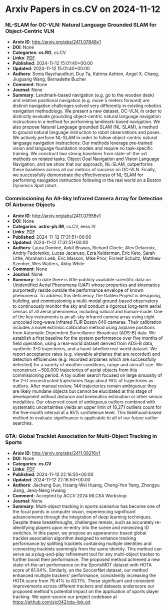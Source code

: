 # Arxiv Papers in cs.CV on 2024-11-12
### NL-SLAM for OC-VLN: Natural Language Grounded SLAM for Object-Centric VLN
- **Arxiv ID**: http://arxiv.org/abs/2411.07848v1
- **DOI**: None
- **Categories**: **cs.RO**, cs.CV
- **Links**: [PDF](http://arxiv.org/pdf/2411.07848v1)
- **Published**: 2024-11-12 15:01:40+00:00
- **Updated**: 2024-11-12 15:01:40+00:00
- **Authors**: Sonia Raychaudhuri, Duy Ta, Katrina Ashton, Angel X. Chang, Jiuguang Wang, Bernadette Bucher
- **Comment**: None
- **Journal**: None
- **Summary**: Landmark-based navigation (e.g. go to the wooden desk) and relative positional navigation (e.g. move 5 meters forward) are distinct navigation challenges solved very differently in existing robotics navigation methodology. We present a new dataset, OC-VLN, in order to distinctly evaluate grounding object-centric natural language navigation instructions in a method for performing landmark-based navigation. We also propose Natural Language grounded SLAM (NL-SLAM), a method to ground natural language instruction to robot observations and poses. We actively perform NL-SLAM in order to follow object-centric natural language navigation instructions. Our methods leverage pre-trained vision and language foundation models and require no task-specific training. We construct two strong baselines from state-of-the-art methods on related tasks, Object Goal Navigation and Vision Language Navigation, and we show that our approach, NL-SLAM, outperforms these baselines across all our metrics of success on OC-VLN. Finally, we successfully demonstrate the effectiveness of NL-SLAM for performing navigation instruction following in the real world on a Boston Dynamics Spot robot.



### Commissioning An All-Sky Infrared Camera Array for Detection Of Airborne Objects
- **Arxiv ID**: http://arxiv.org/abs/2411.07956v1
- **DOI**: None
- **Categories**: **astro-ph.IM**, cs.CV, eess.IV
- **Links**: [PDF](http://arxiv.org/pdf/2411.07956v1)
- **Published**: 2024-11-12 17:31:51+00:00
- **Updated**: 2024-11-12 17:31:51+00:00
- **Authors**: Laura Dominé, Ankit Biswas, Richard Cloete, Alex Delacroix, Andriy Fedorenko, Lucas Jacaruso, Ezra Kelderman, Eric Keto, Sarah Little, Abraham Loeb, Eric Masson, Mike Prior, Forrest Schultz, Matthew Szenher, Wes Watters, Abby White
- **Comment**: None
- **Journal**: None
- **Summary**: To date there is little publicly available scientific data on Unidentified Aerial Phenomena (UAP) whose properties and kinematics purportedly reside outside the performance envelope of known phenomena. To address this deficiency, the Galileo Project is designing, building, and commissioning a multi-modal ground-based observatory to continuously monitor the sky and conduct a rigorous long-term aerial census of all aerial phenomena, including natural and human-made. One of the key instruments is an all-sky infrared camera array using eight uncooled long-wave infrared FLIR Boson 640 cameras. Their calibration includes a novel extrinsic calibration method using airplane positions from Automatic Dependent Surveillance-Broadcast (ADS-B) data. We establish a first baseline for the system performance over five months of field operation, using a real-world dataset derived from ADS-B data, synthetic 3-D trajectories, and a hand-labelled real-world dataset. We report acceptance rates (e.g. viewable airplanes that are recorded) and detection efficiencies (e.g. recorded airplanes which are successfully detected) for a variety of weather conditions, range and aircraft size. We reconstruct $\sim$500,000 trajectories of aerial objects from this commissioning period. A toy outlier search focused on large sinuosity of the 2-D reconstructed trajectories flags about 16% of trajectories as outliers. After manual review, 144 trajectories remain ambiguous: they are likely mundane objects but cannot be elucidated at this stage of development without distance and kinematics estimation or other sensor modalities. Our observed count of ambiguous outliers combined with systematic uncertainties yields an upper limit of 18,271 outliers count for the five-month interval at a 95% confidence level. This likelihood-based method to evaluate significance is applicable to all of our future outlier searches.



### GTA: Global Tracklet Association for Multi-Object Tracking in Sports
- **Arxiv ID**: http://arxiv.org/abs/2411.08216v1
- **DOI**: None
- **Categories**: **cs.CV**
- **Links**: [PDF](http://arxiv.org/pdf/2411.08216v1)
- **Published**: 2024-11-12 22:16:50+00:00
- **Updated**: 2024-11-12 22:16:50+00:00
- **Authors**: Jiacheng Sun, Hsiang-Wei Huang, Cheng-Yen Yang, Zhongyu Jiang, Jenq-Neng Hwang
- **Comment**: Accepted by ACCV 2024 MLCSA Workshop
- **Journal**: None
- **Summary**: Multi-object tracking in sports scenarios has become one of the focal points in computer vision, experiencing significant advancements through the integration of deep learning techniques. Despite these breakthroughs, challenges remain, such as accurately re-identifying players upon re-entry into the scene and minimizing ID switches. In this paper, we propose an appearance-based global tracklet association algorithm designed to enhance tracking performance by splitting tracklets containing multiple identities and connecting tracklets seemingly from the same identity. This method can serve as a plug-and-play refinement tool for any multi-object tracker to further boost their performance. The proposed method achieved a new state-of-the-art performance on the SportsMOT dataset with HOTA score of 81.04%. Similarly, on the SoccerNet dataset, our method enhanced multiple trackers' performance, consistently increasing the HOTA score from 79.41% to 83.11%. These significant and consistent improvements across different trackers and datasets underscore our proposed method's potential impact on the application of sports player tracking. We open-source our project codebase at https://github.com/sjc042/gta-link.git.



